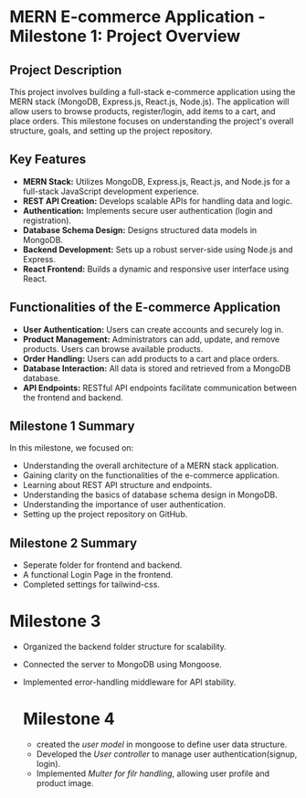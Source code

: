 # MERN E-commerce Application - Milestone 1: Project Overview

## Project Description

This project involves building a full-stack e-commerce application using the MERN stack (MongoDB, Express.js, React.js, Node.js). The application will allow users to browse products, register/login, add items to a cart, and place orders. This milestone focuses on understanding the project's overall structure, goals, and setting up the project repository.

## Key Features

* **MERN Stack:** Utilizes MongoDB, Express.js, React.js, and Node.js for a full-stack JavaScript development experience.
* **REST API Creation:** Develops scalable APIs for handling data and logic.
* **Authentication:** Implements secure user authentication (login and registration).
* **Database Schema Design:** Designs structured data models in MongoDB.
* **Backend Development:** Sets up a robust server-side using Node.js and Express.
* **React Frontend:** Builds a dynamic and responsive user interface using React.

## Functionalities of the E-commerce Application

* **User Authentication:** Users can create accounts and securely log in.
* **Product Management:** Administrators can add, update, and remove products. Users can browse available products.
* **Order Handling:** Users can add products to a cart and place orders.
* **Database Interaction:** All data is stored and retrieved from a MongoDB database.
* **API Endpoints:** RESTful API endpoints facilitate communication between the frontend and backend.

## Milestone 1 Summary

In this milestone, we focused on:

* Understanding the overall architecture of a MERN stack application.
* Gaining clarity on the functionalities of the e-commerce application.
* Learning about REST API structure and endpoints.
* Understanding the basics of database schema design in MongoDB.
* Understanding the importance of user authentication.
* Setting up the project repository on GitHub.

## Milestone 2 Summary

* Seperate folder for frontend and backend.
* A functional Login Page in the frontend.
* Completed settings for tailwind-css.

# Milestone 3

* Organized the backend folder structure for scalability.
* Connected the server to MongoDB using Mongoose.
* Implemented error-handling middleware for API stability.

  # Milestone 4
  
  - created the *user model* in mongoose to define user data structure.
  - Developed the *User controller* to manage user authentication(signup, login).
  - Implemented *Multer for filr handling*, allowing user profile and product image.
  